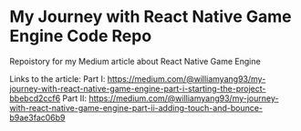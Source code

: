 # My Journey with React Native Game Engine Code Repo
Repoistory for my Medium article about React Native Game Engine

Links to the article: 
Part I: https://medium.com/@williamyang93/my-journey-with-react-native-game-engine-part-i-starting-the-project-bbebcd2ccf6
Part II: https://medium.com/@williamyang93/my-journey-with-react-native-game-engine-part-ii-adding-touch-and-bounce-b9ae3fac06b9
